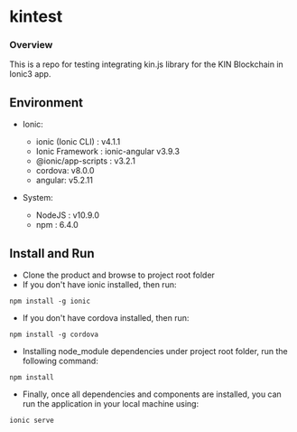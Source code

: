 # kintest

### Overview

This is a repo for testing integrating kin.js library for the KIN Blockchain in Ionic3 app.

## Environment

- Ionic:

  - ionic (Ionic CLI)  : v4.1.1 
  - Ionic Framework    : ionic-angular v3.9.3
  - @ionic/app-scripts : v3.2.1
  - cordova: v8.0.0
  - angular: v5.2.11

- System:

  - NodeJS : v10.9.0
  - npm    : 6.4.0

## Install and Run

- Clone the product and browse to project root folder
- If you don't have ionic installed, then run:
```
npm install -g ionic
```
- If you don't have cordova installed, then run:
```
npm install -g cordova
```
- Installing node_module dependencies under project root folder, run the following command:
```
npm install
```
- Finally, once all dependencies and components are installed, you can run the application in your local machine using:
```
ionic serve
```

